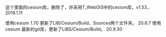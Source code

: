 这个里面的cesium库，删除了，并采用T_WebGIS中的cesium库，v1.53， 2019.1.11

使用cesium 1.70 更新了LIB/Cesium/Build、Sources两个文件夹。  20.6.7
使用cesium 最新的git库，更新了LIBS/Cesium/Build。 20.9.30